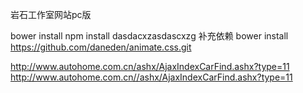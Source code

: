 岩石工作室网站pc版

bower install
npm install
dasdacxzasdascxzg
补充依赖
bower install https://github.com/daneden/animate.css.git

http://www.autohome.com.cn/ashx/AjaxIndexCarFind.ashx?type=11 
http://www.autohome.com.cn//ashx/AjaxIndexCarFind.ashx?type=11

